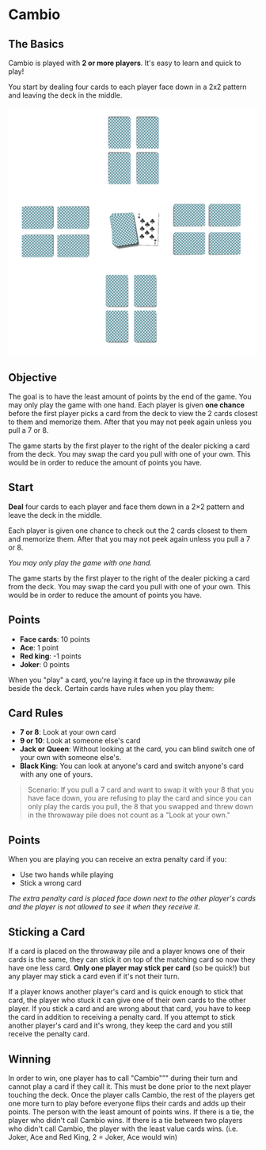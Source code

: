 # Cambio

## The Basics

Cambio is played with **2 or more players**. It's easy to learn and quick to play!

You start by dealing four cards to each player face down in a 2x2 pattern and leaving the deck in the middle.

![Cambio](images/cambio.png)

## Objective

The goal is to have the least amount of points by the end of the game. You may only play the game with one hand. Each player is given **one chance** before the first player picks a card from the deck to view the 2 cards closest to them and memorize them. After that you may not peek again unless you pull a 7 or 8.

The game starts by the first player to the right of the dealer picking a card from the deck. You may swap the card you pull with one of your own. This would be in order to reduce the amount of points you have. 

## Start

**Deal** four cards to each player and face them down in a 2×2 pattern and leave the deck in the middle. 

Each player is given one chance to check out the 2 cards closest to them and memorize them. After that you may not peek again unless you pull a 7 or 8.

*You may only play the game with one hand.*

The game starts by the first player to the right of the dealer picking a card from the deck. You may swap the card you pull with one of your own. This would be in order to reduce the amount of points you have.

## Points

* **Face cards**: 10 points
* **Ace**: 1 point
* **Red king**: -1 points
* **Joker**: 0 points

When you "play" a card, you're laying it face up in the throwaway pile beside the deck. Certain cards have rules when you play them:

## Card Rules

* **7 or 8**: Look at your own card
* **9 or 10**: Look at someone else's card
* **Jack or Queen**: Without looking at the card, you can blind switch one of your own with someone else's.
* **Black King**: You can look at anyone's card and switch anyone's card with any one of yours.

> Scenario: If you pull a 7 card and want to swap it with your 8 that you have face down, you are refusing to play the card and since you can only play the cards you pull, the 8 that you swapped and threw down in the throwaway pile does not count as a "Look at your own."

## Points

When you are playing you can receive an extra penalty card if you:

* Use two hands while playing
* Stick a wrong card

*The extra penalty card is placed face down next to the other player's cards and the player is not allowed to see it when they receive it.*

## Sticking a Card

If a card is placed on the throwaway pile and a player knows one of their cards is the same, they can stick it on top of the matching card so now they have one less card. **Only one player may stick per card** (so be quick!) but any player may stick a card even if it's not their turn. 

If a player knows another player's card and is quick enough to stick that card, the player who stuck it can give one of their own cards to the other player. If you stick a card and are wrong about that card, you have to keep the card in addition to receiving a penalty card. If you attempt to stick another player's card and it's wrong, they keep the card and you still receive the penalty card.

## Winning

In order to win, one player has to call "Cambio"”" during their turn and cannot play a card if they call it. This must be done prior to the next player touching the deck. Once the player calls Cambio, the rest of the players get one more turn to play before everyone flips their cards and adds up their points. The person with the least amount of points wins. If there is a tie, the player who didn't call Cambio wins. If there is a tie between two players who didn't call Cambio, the player with the least value cards wins. (i.e. Joker, Ace and Red King, 2 = Joker, Ace would win)

